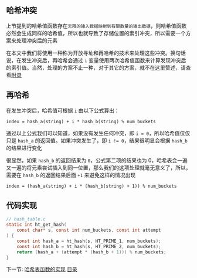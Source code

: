 ## 哈希冲突

上节提到的哈希值函数存在`无限的输入数据映射到有限数量的输出数据`，则哈希值函数必然会生成同样的哈希值，所以也就导致了存储位置的索引冲突，所以需要一个方案来处理冲突后的元素

在本文中我们将使用一种称为开放寻址和再哈希的技术来处理这些冲突。换句话说，在发生冲突后，再哈希会通过 `i` 变量使用两次哈希值函数来计算发现冲突后的索引值。当然，处理的方案不止一种，对于其它的方案，就不在这里赘述，请查看[附录](../07-appendix)

## 再哈希

在发生冲突后，哈希值可根据 `i` 由以下公式算出：

```
index = hash_a(string) + i * hash_b(string) % num_buckets
```

通过以上公式我们可以知道，如果没有发生任何冲突，即 `i = 0`，所以哈希值仅仅只是 `hash_a` 的返回值。如果冲突发生了，即 `i != 0`，结果很明显会根据 `hash_b` 的结果进行变化

很显然，如果 `hash_b` 的返回结果为 `0`，公式第二项的结果也为 0，哈希表会一遍又一遍的将元素尝试插入到同一位置，那么我们的这项处理就毫无意义了，所以，需要在 `hash_b` 的返回结果后面 `+1` 来避免这样的情况出现

```
index = (hash_a(string) + i * (hash_b(string) + 1)) % num_buckets
```

## 代码实现

```c
// hash_table.c
static int ht_get_hash(
    const char* s, const int num_buckets, const int attempt
) {
    const int hash_a = ht_hash(s, HT_PRIME_1, num_buckets);
    const int hash_b = ht_hash(s, HT_PRIME_2, num_buckets);
    return (hash_a + (attempt * (hash_b + 1))) % num_buckets;
}
```

下一节: [哈希表函数的实现](../05-methods)
[目录](/.translations/cn/README.md#目录)

